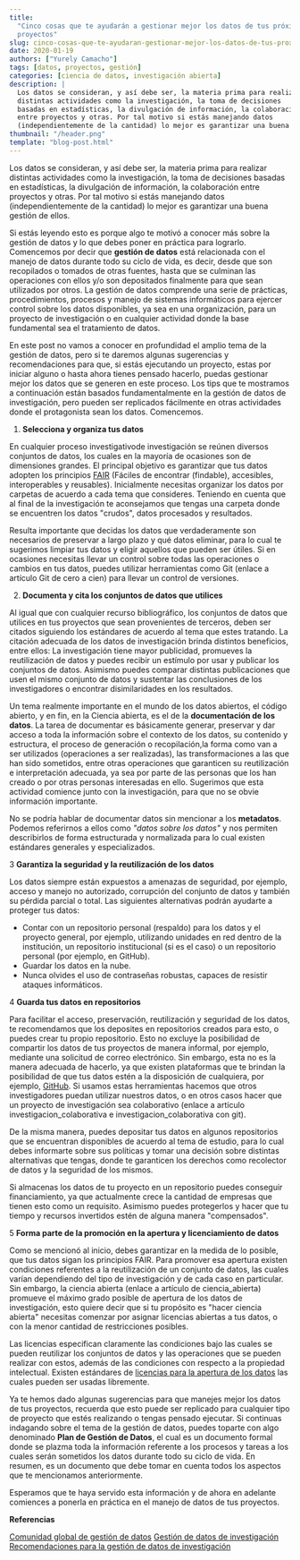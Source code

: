 ```yaml
---
title:
  "Cinco cosas que te ayudarán a gestionar mejor los datos de tus próximos
  proyectos"
slug: cinco-cosas-que-te-ayudaran-gestionar-mejor-los-datos-de-tus-proximos-proyectos
date: 2020-01-19
authors: ["Yurely Camacho"]
tags: [datos, proyectos, gestión]
categories: [ciencia de datos, investigación abierta]
description: |
  Los datos se consideran, y así debe ser, la materia prima para realizar
  distintas actividades como la investigación, la toma de decisiones
  basadas en estadísticas, la divulgación de información, la colaboración
  entre proyectos y otras. Por tal motivo si estás manejando datos
  (independientemente de la cantidad) lo mejor es garantizar una buena gestión de ellos.
thumbnail: "/header.png"
template: "blog-post.html"
---
```


<!-- # Cinco cosas que te ayudarán a gestionar mejor los datos de tus próximos proyectos -->
<!-- **Por Yurely Camacho**-->

Los datos se consideran, y así debe ser, la materia prima para realizar
distintas actividades como la investigación, la toma de decisiones basadas en
estadísticas, la divulgación de información, la colaboración entre proyectos y
otras. Por tal motivo si estás manejando datos (independientemente de la
cantidad) lo mejor es garantizar una buena gestión de ellos.

<!-- TEASER_END -->

Si estás leyendo esto es porque algo te motivó a conocer más sobre la gestión de
datos y lo que debes poner en práctica para lograrlo. Comencemos por decir que
**gestión de datos** está relacionada con el manejo de datos durante todo su
ciclo de vida, es decir, desde que son recopilados o tomados de otras fuentes,
hasta que se culminan las operaciones con ellos y/o son depositados finalmente
para que sean utilizados por otros. La gestión de datos comprende una serie de
prácticas, procedimientos, procesos y manejo de sistemas informáticos para
ejercer control sobre los datos disponibles, ya sea en una organización, para un
proyecto de investigación o en cualquier actividad donde la base fundamental sea
el tratamiento de datos.

En este post no vamos a conocer en profundidad el amplio tema de la gestión de
datos, pero si te daremos algunas sugerencias y recomendaciones para que, si
estás ejecutando un proyecto, estas por iniciar alguno o hasta ahora tienes
pensado hacerlo, puedas gestionar mejor los datos que se generen en este
proceso. Los tips que te mostramos a continuación están basados fundamentalmente
en la gestión de datos de investigación, pero pueden ser replicados fácilmente
en otras actividades donde el protagonista sean los datos. Comencemos.

1. **Selecciona y organiza tus datos**

En cualquier proceso investigativode investigación se reúnen diversos conjuntos
de datos, los cuales en la mayoría de ocasiones son de dimensiones grandes. El
principal objetivo es garantizar que tus datos adopten los principios
[FAIR](https://www.go-fair.org/fair-principles/) (Fáciles de encontrar
(findable), accesibles, interoperables y reusables). Inicialmente necesitas
organizar los datos por carpetas de acuerdo a cada tema que consideres. Teniendo
en cuenta que al final de la investigación te aconsejamos que tengas una carpeta
donde se encuentren los datos "crudos", datos procesados y resultados.

Resulta importante que decidas los datos que verdaderamente son necesarios de
preservar a largo plazo y qué datos eliminar, para lo cual te sugerimos limpiar
tus datos y eligir aquellos que pueden ser útiles. Si en ocasiones necesitas
llevar un control sobre todas las operaciones o cambios en tus datos, puedes
utilizar herramientas como Git (enlace a artículo Git de cero a cien) para
llevar un control de versiones.

2. **Documenta y cita los conjuntos de datos que utilices**

Al igual que con cualquier recurso bibliográfico, los conjuntos de datos que
utilices en tus proyectos que sean provenientes de terceros, deben ser citados
siguiendo los estándares de acuerdo al tema que estes tratando. La citación
adecuada de los datos de investigación brinda distintos beneficios, entre ellos:
La investigación tiene mayor publicidad, promueves la reutilización de datos y
puedes recibir un estímulo por usar y publicar los conjuntos de datos. Asimismo
puedes comparar distintas publicaciones que usen el mismo conjunto de datos y
sustentar las conclusiones de los investigadores o encontrar disimilaridades en
los resultados.

Un tema realmente importante en el mundo de los datos abiertos, el código
abierto, y en fin, en la Ciencia abierta, es el de la **documentación de los
datos**. La tarea de documentar es básicamente generar, preservar y dar acceso a
toda la información sobre el contexto de los datos, su contenido y estructura,
el proceso de generación o recopilación,la forma como van a ser utilizados
(operaciones a ser realizadas), las transformaciones a las que han sido
sometidos, entre otras operaciones que garanticen su reutilización e
interpretación adecuada, ya sea por parte de las personas que los han creado o
por otras personas interesadas en ello. Sugerimos que esta actividad comience
junto con la investigación, para que no se obvie información importante.

No se podría hablar de documentar datos sin mencionar a los **metadatos**.
Podemos referirnos a ellos como _"datos sobre los datos"_ y nos permiten
describirlos de forma estructurada y normalizada para lo cual existen estándares
generales y especializados.

3 **Garantiza la seguridad y la reutilización de los datos**

Los datos siempre están expuestos a amenazas de seguridad, por ejemplo, acceso y
manejo no autorizado, corrupción del conjunto de datos y también su pérdida
parcial o total. Las siguientes alternativas podrán ayudarte a proteger tus
datos:

- Contar con un repositorio personal (respaldo) para los datos y el proyecto
  general, por ejemplo, utilizando unidades en red dentro de la institución, un
  repositorio institucional (si es el caso) o un repositorio personal (por
  ejemplo, en GitHub).
- Guardar los datos en la nube.
- Nunca olvides el uso de contraseñas robustas, capaces de resistir ataques
  informáticos.

4 **Guarda tus datos en repositorios**

Para facilitar el acceso, preservación, reutilización y seguridad de los datos,
te recomendamos que los deposites en repositorios creados para esto, o puedes
crear tu propio repositorio. Esto no excluye la posibilidad de compartir los
datos de tus proyectos de manera informal, por ejemplo, mediante una solicitud
de correo electrónico. Sin embargo, esta no es la manera adecuada de hacerlo, ya
que existen plataformas que te brindan la posibilidad de que tus datos estén a
la disposición de cualquiera, por ejemplo, [GitHub](https://github.com/). Si
usamos estas herramientas hacemos que otros investigadores puedan utilizar
nuestros datos, o en otros casos hacer que un proyecto de investigación sea
colaborativo (enlace a artículo investigacion_colaborativa e
investigacion_colaborativa con git).

De la misma manera, puedes depositar tus datos en algunos repositorios que se
encuentran disponibles de acuerdo al tema de estudio, para lo cual debes
informarte sobre sus políticas y tomar una decisión sobre distintas alternativas
que tengas, donde te garanticen los derechos como recolector de datos y la
seguridad de los mismos.

Si almacenas los datos de tu proyecto en un repositorio puedes conseguir
financiamiento, ya que actualmente crece la cantidad de empresas que tienen esto
como un requisito. Asimismo puedes protegerlos y hacer que tu tiempo y recursos
invertidos estén de alguna manera "compensados".

5 **Forma parte de la promoción en la apertura y licenciamiento de datos**

Como se mencionó al inicio, debes garantizar en la medida de lo posible, que tus
datos sigan los principios FAIR. Para promover esa apertura existen condiciones
referentes a la reutilización de un conjunto de datos, las cuales varían
dependiendo del tipo de investigación y de cada caso en particular. Sin embargo,
la ciencia abierta (enlace a artículo de ciencia_abierta) promueve el máximo
grado posible de apertura de los datos de investigación, esto quiere decir que
si tu propósito es "hacer ciencia abierta" necesitas comenzar por asignar
licencias abiertas a tus datos, o con la menor cantidad de restricciones
posibles.

Las licencias especifican claramente las condiciones bajo las cuales se pueden
reutilizar los conjuntos de datos y las operaciones que se pueden realizar con
estos, además de las condiciones con respecto a la propiedad intelectual.
Existen estándares de
[licencias para la apertura de los datos](https://help.data.world/hc/en-us/articles/115006114287-Common-license-types-for-datasets)
las cuales pueden ser usadas libremente.

Ya te hemos dado algunas sugerencias para que manejes mejor los datos de tus
proyectos, recuerda que esto puede ser replicado para cualquier tipo de proyecto
que estés realizando o tengas pensado ejecutar. Si continuas indagando sobre el
tema de la gestión de datos, puedes toparte con algo denominado **Plan de
Gestión de Datos**, el cual es un documento formal donde se plazma toda la
información referente a los procesos y tareas a los cuales serán sometidos los
datos durante todo su ciclo de vida. En resumen, es un documento que debe tomar
en cuenta todos los aspectos que te mencionamos anteriormente.

Esperamos que te haya servido esta información y de ahora en adelante comiences
a ponerla en práctica en el manejo de datos de tus proyectos.

**Referencias**

[Comunidad global de gestión de datos](https://dama.org/)
[Gestión de datos de investigación](https://biblioguias.cepal.org/c.php?g=495473&p=3390849)
[Recomendaciones para la gestión de datos de investigación](http://digital.csic.es/bitstream/10261/173801/1/Maredata-recomendaciones-ESP.pdf)
